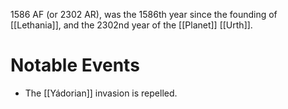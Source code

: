 1586 AF (or 2302 AR), was the 1586th year since the founding of [[Lethania]], and the 2302nd year of the [[Planet]] [[Urth]].

# Notable Events
- The [[Yádorian]] invasion is repelled.
